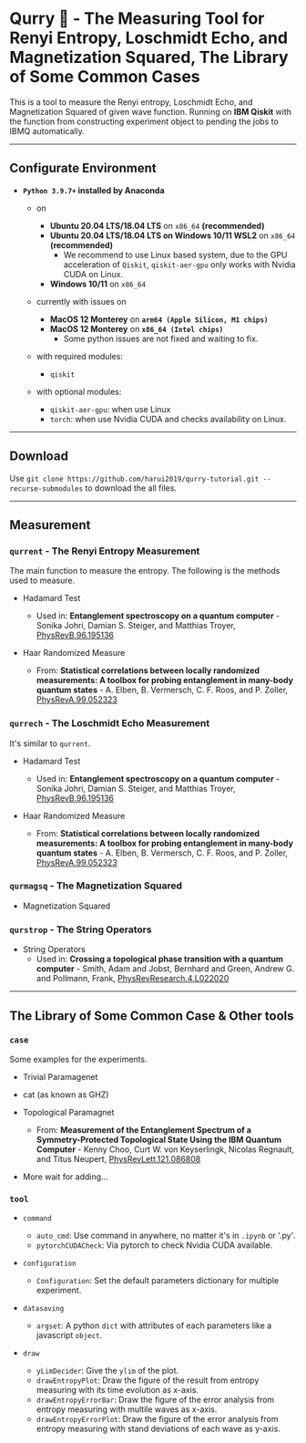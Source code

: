 # Qurry 🍛 - The Measuring Tool for Renyi Entropy, Loschmidt Echo, and Magnetization Squared, The Library of Some Common Cases

This is a tool to measure the Renyi entropy, Loschmidt Echo, and Magnetization Squared of given wave function. Running on **IBM Qiskit** with the function from constructing experiment object to pending the jobs to IBMQ automatically.

---

## Configurate Environment

- **`Python 3.9.7+` installed by Anaconda**
  - on
    - **Ubuntu 20.04 LTS/18.04 LTS** on `x86_64` **(recommended)**
    - **Ubuntu 20.04 LTS/18.04 LTS on Windows 10/11 WSL2** on `x86_64` **(recommended)**
      - We recommend to use Linux based system, due to the GPU acceleration of `Qiskit`, `qiskit-aer-gpu` only works with Nvidia CUDA on Linux.
    - **Windows 10/11** on `x86_64`

  - currently with issues on
    - **MacOS 12 Monterey** on **`arm64 (Apple Silicon, M1 chips)`**
    - **MacOS 12 Monterey** on **`x86_64 (Intel chips)`**
      - Some python issues are not fixed and waiting to fix.

  - with required modules:
    - `qiskit`

  - with optional modules:
    - `qiskit-aer-gpu`: when use Linux
    - `torch`: when use Nvidia CUDA and checks availability on Linux.

---

## Download

Use `git clone https://github.com/harui2019/qurry-tutorial.git --recurse-submodules` to download the all files.

---

## Measurement

### `qurrent` - The Renyi Entropy Measurement

The main function to measure the entropy.
The following is the methods used to measure.

- Hadamard Test
  - Used in:
    **Entanglement spectroscopy on a quantum computer** - Sonika Johri, Damian S. Steiger, and Matthias Troyer, [PhysRevB.96.195136](https://doi.org/10.1103/PhysRevB.96.195136)

- Haar Randomized Measure
  - From:
    **Statistical correlations between locally randomized measurements: A toolbox for probing entanglement in many-body quantum states** - A. Elben, B. Vermersch, C. F. Roos, and P. Zoller, [PhysRevA.99.052323](https://doi.org/10.1103/PhysRevA.99.052323)

### `qurrech` - The Loschmidt Echo Measurement

It's similar to `qurrent`.

- Hadamard Test
  - Used in:
    **Entanglement spectroscopy on a quantum computer** - Sonika Johri, Damian S. Steiger, and Matthias Troyer, [PhysRevB.96.195136](https://doi.org/10.1103/PhysRevB.96.195136)

- Haar Randomized Measure
  - From:
    **Statistical correlations between locally randomized measurements: A toolbox for probing entanglement in many-body quantum states** - A. Elben, B. Vermersch, C. F. Roos, and P. Zoller, [PhysRevA.99.052323](https://doi.org/10.1103/PhysRevA.99.052323)

### `qurmagsq` - The Magnetization Squared

- Magnetization Squared

### `qurstrop` - The String Operators

- String Operators
  - Used in:
    **Crossing a topological phase transition with a quantum computer** - Smith, Adam and Jobst, Bernhard and Green, Andrew G. and Pollmann, Frank, [PhysRevResearch.4.L022020](https://link.aps.org/doi/10.1103/PhysRevResearch.4.L022020)

---

## The Library of Some Common Case & Other tools

### `case`

Some examples for the experiments.

- Trivial Paramagenet
- cat (as known as GHZ)
- Topological Paramagnet
  - From:
    **Measurement of the Entanglement Spectrum of a Symmetry-Protected Topological State Using the IBM Quantum Computer** - Kenny Choo, Curt W. von Keyserlingk, Nicolas Regnault, and Titus Neupert, [PhysRevLett.121.086808](https://doi.org/10.1103/PhysRevLett.121.086808)

- More wait for adding...

### `tool`

- `command`
  - `auto_cmd`: Use command in anywhere, no matter it's in `.ipynb` or '.py'.
  - `pytorchCUDACheck`: Via pytorch to check Nvidia CUDA available.

- `configuration`
  - `Configuration`: Set the default parameters dictionary for multiple experiment.

- `datasaving`
  - `argset`: A python `dict` with attributes of each parameters like a javascript `object`.

- `draw`
  - `yLimDecider`: Give the `ylim` of the plot.
  - `drawEntropyPlot`: Draw the figure of the result from entropy measuring with its time evolution as x-axis.
  - `drawEntropyErrorBar`: Draw the figure of the error analysis from entropy measuring with multile waves as x-axis.
  - `drawEntropyErrorPlot`: Draw the figure of the error analysis from entropy measuring with stand deviations of each wave as y-axis.
